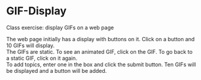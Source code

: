 # GIF-Display
Class exercise: display GIFs on a web page  

The web page initially has a display with buttons on it. Click on a button and 10 GIFs will display.  
The GIFs are static. To see an animated GIF, click on the GIF. To go back to a static GIF, click on it again.  
To add topics, enter one in the box and click the submit button. Ten GIFs will be displayed and a button will be added.  
